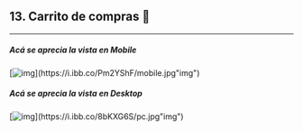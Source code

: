 ## 13. Carrito de compras 🛒
------------

##### Acá se aprecia la vista en Mobile
[![img](https://i.ibb.co/Pm2YShF/mobile.jpg"img")](https://i.ibb.co/Pm2YShF/mobile.jpg"img")


##### Acá se aprecia la vista en Desktop
[![img](https://i.ibb.co/8bKXG6S/pc.jpg"img")](https://i.ibb.co/8bKXG6S/pc.jpg"img")